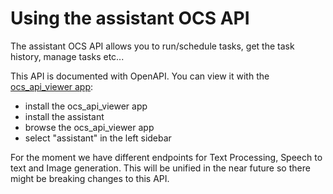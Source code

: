 <!--
  - SPDX-FileCopyrightText: 2024 Nextcloud GmbH and Nextcloud contributors
  - SPDX-License-Identifier: AGPL-3.0-or-later
-->
# Using the assistant OCS API

The assistant OCS API allows you to run/schedule tasks, get the task history, manage tasks etc...

This API is documented with OpenAPI. You can view it with the [ocs_api_viewer app](https://apps.nextcloud.com/apps/ocs_api_viewer):
* install the ocs_api_viewer app
* install the assistant
* browse the ocs_api_viewer app
* select "assistant" in the left sidebar

For the moment we have different endpoints for Text Processing, Speech to text and Image generation.
This will be unified in the near future so there might be breaking changes to this API.

